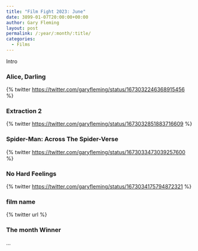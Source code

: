 ```yaml
---
title: "Film Fight 2023: June"
date: 3899-01-07T20:00:00+00:00
author: Gary Fleming
layout: post
permalink: /:year/:month/:title/
categories:
  - Films
---
```


Intro

### Alice, Darling

{% twitter https://twitter.com/garyfleming/status/1673032246368915456 %}

### Extraction 2

{% twitter https://twitter.com/garyfleming/status/1673032851883716609 %}

### Spider-Man: Across The Spider-Verse

{% twitter https://twitter.com/garyfleming/status/1673033473039257600 %}

### No Hard Feelings

{% twitter https://twitter.com/garyfleming/status/1673034175794872321 %}

### film name

{% twitter url %}


### The month Winner

...
